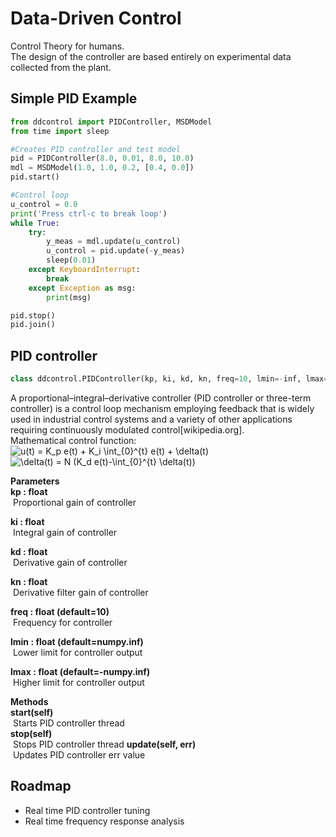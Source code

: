 # Data-Driven Control
Control Theory for humans.  
The design of the controller are based entirely on experimental data collected from the plant.

## Simple PID Example
```python
from ddcontrol import PIDController, MSDModel
from time import sleep

#Creates PID controller and test model
pid = PIDController(8.0, 0.01, 8.0, 10.0)
mdl = MSDModel(1.0, 1.0, 0.2, [0.4, 0.0])
pid.start()

#Control loop
u_control = 0.0
print('Press ctrl-c to break loop')
while True:
    try:
        y_meas = mdl.update(u_control)
        u_control = pid.update(-y_meas)
        sleep(0.01)
    except KeyboardInterrupt:
        break
    except Exception as msg:
        print(msg)

pid.stop()
pid.join()
```

## PID controller
```python
class ddcontrol.PIDController(kp, ki, kd, kn, freq=10, lmin=-inf, lmax=+inf):
```
A proportional–integral–derivative controller (PID controller or three-term controller)
is a control loop mechanism employing feedback that is widely used in industrial control systems
and a variety of other applications requiring continuously modulated control[wikipedia.org].  
Mathematical control function:  
<img src="https://latex.codecogs.com/gif.latex?u(t)&space;=&space;K_p&space;e(t)&space;&plus;&space;K_i&space;\int_{0}^{t}&space;e(t)&space;&plus;&space;\delta(t)" title="u(t) = K_p e(t) + K_i \int_{0}^{t} e(t) + \delta(t)" />  
<img src="https://latex.codecogs.com/gif.latex?\delta(t)&space;=&space;N&space;(K_d&space;e(t)-\int_{0}^{t}&space;\delta(t))" title="\delta(t) = N (K_d e(t)-\int_{0}^{t} \delta(t))" />

**Parameters**  
**kp : float**  
&nbsp;Proportional gain of controller  

**ki : float**  
&nbsp;Integral gain of controller  

**kd : float**  
&nbsp;Derivative gain of controller  

**kn : float**  
&nbsp;Derivative filter gain of controller  

**freq : float (default=10)**  
&nbsp;Frequency for controller  

**lmin : float (default=numpy.inf)**  
&nbsp;Lower limit for controller output  

**lmax : float (default=-numpy.inf)**  
&nbsp;Higher limit for controller output  

**Methods**  
**start(self)**  
&nbsp;Starts PID controller thread  
**stop(self)**  
&nbsp;Stops PID controller thread
**update(self, err)**  
&nbsp;Updates PID controller err value  


## Roadmap
- Real time PID controller tuning
- Real time frequency response analysis  